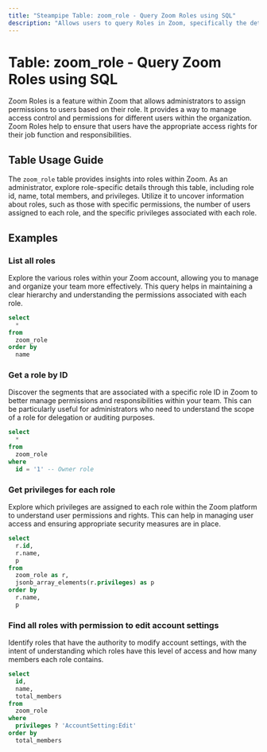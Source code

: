 ```yaml
---
title: "Steampipe Table: zoom_role - Query Zoom Roles using SQL"
description: "Allows users to query Roles in Zoom, specifically the details of each role including its id, name, total members, and privileges, providing insights into role-based access control within the Zoom platform."
---
```


# Table: zoom_role - Query Zoom Roles using SQL

Zoom Roles is a feature within Zoom that allows administrators to assign permissions to users based on their role. It provides a way to manage access control and permissions for different users within the organization. Zoom Roles help to ensure that users have the appropriate access rights for their job function and responsibilities.

## Table Usage Guide

The `zoom_role` table provides insights into roles within Zoom. As an administrator, explore role-specific details through this table, including role id, name, total members, and privileges. Utilize it to uncover information about roles, such as those with specific permissions, the number of users assigned to each role, and the specific privileges associated with each role.

## Examples

### List all roles
Explore the various roles within your Zoom account, allowing you to manage and organize your team more effectively. This query helps in maintaining a clear hierarchy and understanding the permissions associated with each role.

```sql
select
  *
from
  zoom_role
order by
  name
```

### Get a role by ID
Discover the segments that are associated with a specific role ID in Zoom to better manage permissions and responsibilities within your team. This can be particularly useful for administrators who need to understand the scope of a role for delegation or auditing purposes.

```sql
select
  *
from
  zoom_role
where
  id = '1' -- Owner role
```

### Get privileges for each role
Explore which privileges are assigned to each role within the Zoom platform to understand user permissions and rights. This can help in managing user access and ensuring appropriate security measures are in place.

```sql
select
  r.id,
  r.name,
  p
from
  zoom_role as r,
  jsonb_array_elements(r.privileges) as p
order by
  r.name,
  p
```

### Find all roles with permission to edit account settings
Identify roles that have the authority to modify account settings, with the intent of understanding which roles have this level of access and how many members each role contains.

```sql
select
  id,
  name,
  total_members
from
  zoom_role
where
  privileges ? 'AccountSetting:Edit'
order by
  total_members
```